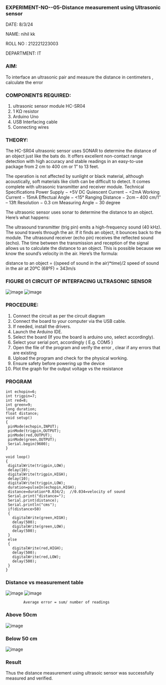 ### EXPERIMENT-NO--05-Distance measurement using Ultrasonic sensor

DATE: 8/3/24

NAME: nihil kk

ROLL NO : 212221223003

DEPARTMENT: IT

 ### AIM: 
To interface an ultrasonic pair and measure the distance in centimeters , calculate the error
 
### COMPONENTS REQUIRED:
1.	ultrasonic sensor module HC-SR04
2.	1 KΩ resistor 
3.	Arduino Uno 
4.	USB Interfacing cable 
5.	Connecting wires 


 ### THEORY: 
The HC-SR04 ultrasonic sensor uses SONAR to determine the distance of an object just like the bats do. It offers excellent non-contact range detection with high accuracy and stable readings in an easy-to-use package from 2 cm to 400 cm or 1” to 13 feet.

The operation is not affected by sunlight or black material, although acoustically, soft materials like cloth can be difficult to detect. It comes complete with ultrasonic transmitter and receiver module.
Technical Specifications
Power Supply − +5V DC
Quiescent Current − <2mA
Working Current − 15mA
Effectual Angle − <15°
Ranging Distance − 2cm – 400 cm/1″ – 13ft
Resolution − 0.3 cm
Measuring Angle − 30 degree

The ultrasonic sensor uses sonar to determine the distance to an object. Here’s what happens:

The ultrasound transmitter (trig pin) emits a high-frequency sound (40 kHz).
The sound travels through the air. If it finds an object, it bounces back to the module.
The ultrasound receiver (echo pin) receives the reflected sound (echo).
The time between the transmission and reception of the signal allows us to calculate the distance to an object. This is possible because we know the sound’s velocity in the air. Here’s the formula:

distance to an object = ((speed of sound in the air)*time)/2
speed of sound in the air at 20ºC (68ºF) = 343m/s

 ### FIGURE 01 CIRCUIT OF INTERFACING ULTRASONIC SENSOR 


![image](https://user-images.githubusercontent.com/36288975/166430594-5adb4ca9-5a42-4781-a7e6-7236b3766a85.png)
![image](https://github.com/vasanthkumarch/Experiment--04-Interfacing-digital-output-with-arduino-ultrasonic-sensor/assets/118120621/e1b46889-086f-4911-afab-d1a6b38e6dd4)




### PROCEDURE:
1.	Connect the circuit as per the circuit diagram 
2.	Connect the board to your computer via the USB cable.
3.	If needed, install the drivers.
4.	Launch the Arduino IDE.
5.	Select the board (If you the board is arduino uno, select accordingly).
6.	Select your serial port, accordingly ( E.g. COM5 )
7.	Open the file of the program  and verify the error , clear if any errors that are existing 
8.	Upload the program and check for the physical working. 
9.	Ensure safety before powering up the device 
10.	Plot the graph for the output voltage vs the resistance 


 ### PROGRAM 
 ```
int echopin=6;
int trigpin=7;
int red=8;
int green=9;
long duration;
float distance;
void setup()
{
  pinMode(echopin,INPUT);
  pinMode(trigpin,OUTPUT);
  pinMode(red,OUTPUT);
  pinMode(green,OUTPUT);
  Serial.begin(9600);
}

void loop()
{
  digitalWrite(trigpin,LOW);
  delay(10);
  digitalWrite(trigpin,HIGH);
  delay(10);
  digitalWrite(trigpin,LOW);
  duration=pulseIn(echopin,HIGH);
  distance=duration*0.034/2;  //0.034=velocity of sound
  Serial.print("distance=");
  Serial.print(distance);
  Serial.println("cms");
  if(distance>50)
  {
    digitalWrite(green,HIGH);
    delay(500);
    digitalWrite(green,LOW);
    delay(500);
  }
  else
  {
    digitalWrite(red,HIGH);
    delay(500);
    digitalWrite(red,LOW);
    delay(500);
  }
}
```






### Distance vs measurement table 

![image](https://github.com/vasanthkumarch/Experiment--04-Interfacing-digital-output-with-arduino-ultrasonic-sensor/assets/118120621/ba4b8915-7152-4f7e-900d-e91adcbd259a)
![image](https://github.com/vasanthkumarch/Experiment--04-Interfacing-digital-output-with-arduino-ultrasonic-sensor/assets/118120621/fe26562d-331b-4137-99d2-4f6b1479b6ed)


			
 
			
			
			



			
			
			
			
			
			Average error = sum/ number of readings 
  ### Above 50cm
   
   ![image](https://github.com/vasanthkumarch/Experiment--04-Interfacing-digital-output-with-arduino-ultrasonic-sensor/assets/118120621/5e27ee84-85ed-47de-af4d-d926cc31f8f5)

 ### Below 50 cm
 
  ![image](https://github.com/vasanthkumarch/Experiment--04-Interfacing-digital-output-with-arduino-ultrasonic-sensor/assets/118120621/9aa99655-f744-43b2-b9f8-a09000b94a51)


  ### Result

  Thus the distance measurement using ultrasoic sensor was successfully measured and verified.

  












 

